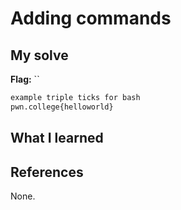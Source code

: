 # Adding commands


## My solve
**Flag:** ``


```bash
example triple ticks for bash
pwn.college{helloworld}
```

## What I learned


## References 
None.

